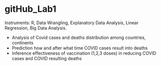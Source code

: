 # gitHub_Lab1

Instruments: R, Data Wrangling, Explanatory Data Analysis, Linear Regression, Big Data Analysis.
-	Analysis of Covid cases and deaths distribution among countries, continents 
-	Prediction how and after what time COVID cases result into deaths
-	Inference effectiveness of vaccination (1,2,3 doses) in reducing COVID cases and COVID resulting deaths
